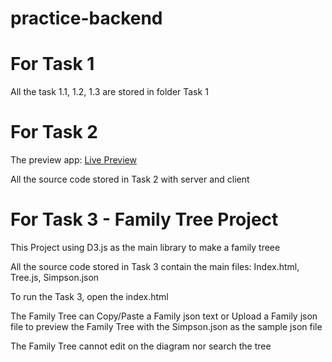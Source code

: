 # practice-backend

# For Task 1

All the task 1.1, 1.2, 1.3 are stored in folder Task 1

# For Task 2

The preview app: [Live Preview](https://profile-displayer.herokuapp.com/)

All the source code stored in Task 2 with server and client

# For Task 3 - Family Tree Project

This Project using D3.js as the main library to make a family treee

All the source code stored in Task 3 contain the main files: Index.html, Tree.js, Simpson.json

To run the Task 3, open the index.html

The Family Tree can Copy/Paste a Family json text or Upload a Family json file to preview the Family Tree with the Simpson.json as the sample json file

The Family Tree cannot edit on the diagram nor search the tree
